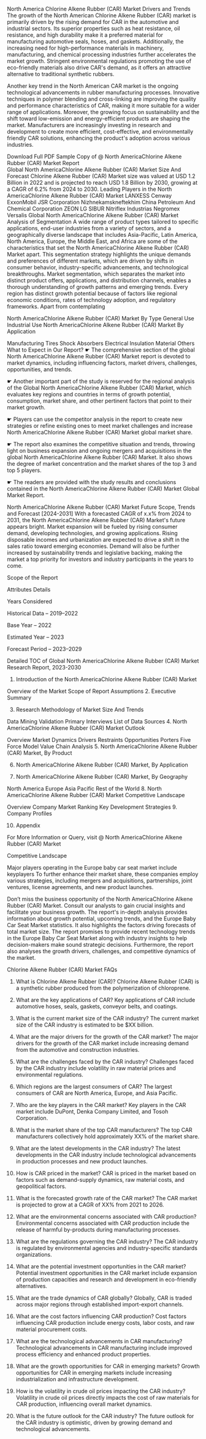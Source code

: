 North America Chlorine Alkene Rubber (CAR) Market Drivers and Trends
The growth of the North American Chlorine Alkene Rubber (CAR) market is primarily driven by the rising demand for CAR in the automotive and industrial sectors. Its superior properties such as heat resistance, oil resistance, and high durability make it a preferred material for manufacturing automotive seals, hoses, and gaskets. Additionally, the increasing need for high-performance materials in machinery, manufacturing, and chemical processing industries further accelerates the market growth. Stringent environmental regulations promoting the use of eco-friendly materials also drive CAR's demand, as it offers an attractive alternative to traditional synthetic rubbers.

Another key trend in the North American CAR market is the ongoing technological advancements in rubber manufacturing processes. Innovative techniques in polymer blending and cross-linking are improving the quality and performance characteristics of CAR, making it more suitable for a wider range of applications. Moreover, the growing focus on sustainability and the shift toward low-emission and energy-efficient products are shaping the market. Manufacturers are increasingly investing in research and development to create more efficient, cost-effective, and environmentally friendly CAR solutions, enhancing the product's adoption across various industries.

Download Full PDF Sample Copy of @ North AmericaChlorine Alkene Rubber (CAR) Market Report  
Global North AmericaChlorine Alkene Rubber (CAR) Market Size And Forecast
Chlorine Alkene Rubber (CAR) Market size was valued at USD 1.2 Billion in 2022 and is projected to reach USD 1.8 Billion by 2030, growing at a CAGR of 6.2% from 2024 to 2030.
Leading Players in the North AmericaChlorine Alkene Rubber (CAR) Market
LANXESS
Cenway
ExxonMobil
JSR Corporation
Nizhnekamskneftekhim
China Petroleum And Chemical Corporation
ZEON
LG
SIBUR
Nitriflex
Industrias Negromex
Versalis
Global North AmericaChlorine Alkene Rubber (CAR) Market Analysis of Segmentation
A wide range of product types tailored to specific applications, end-user industries from a variety of sectors, and a geographically diverse landscape that includes Asia-Pacific, Latin America, North America, Europe, the Middle East, and Africa are some of the characteristics that set the North AmericaChlorine Alkene Rubber (CAR) Market apart. This segmentation strategy highlights the unique demands and preferences of different markets, which are driven by shifts in consumer behavior, industry-specific advancements, and technological breakthroughs. Market segmentation, which separates the market into distinct product offers, applications, and distribution channels, enables a thorough understanding of growth patterns and emerging trends. Every region has distinct growth potential because of factors like regional economic conditions, rates of technology adoption, and regulatory frameworks. Apart from contemplating

North AmericaChlorine Alkene Rubber (CAR) Market By Type
General Use
Industrial Use
North AmericaChlorine Alkene Rubber (CAR) Market By Application

Manufacturing Tires
Shock Absorbers
Electrical Insulation Material
Others
What to Expect in Our Report?
☛ The comprehensive section of the global North AmericaChlorine Alkene Rubber (CAR) Market report is devoted to market dynamics, including influencing factors, market drivers, challenges, opportunities, and trends.

☛ Another important part of the study is reserved for the regional analysis of the Global North AmericaChlorine Alkene Rubber (CAR) Market, which evaluates key regions and countries in terms of growth potential, consumption, market share, and other pertinent factors that point to their market growth.

☛ Players can use the competitor analysis in the report to create new strategies or refine existing ones to meet market challenges and increase North AmericaChlorine Alkene Rubber (CAR) Market global market share.

☛ The report also examines the competitive situation and trends, throwing light on business expansion and ongoing mergers and acquisitions in the global North AmericaChlorine Alkene Rubber (CAR) Market. It also shows the degree of market concentration and the market shares of the top 3 and top 5 players.

☛ The readers are provided with the study results and conclusions contained in the North AmericaChlorine Alkene Rubber (CAR) Market Global Market Report.

North AmericaChlorine Alkene Rubber (CAR) Market Future Scope, Trends and Forecast [2024-2031]
With a forecasted CAGR of x.x% from 2024 to 2031, the North AmericaChlorine Alkene Rubber (CAR) Market's future appears bright. Market expansion will be fueled by rising consumer demand, developing technologies, and growing applications. Rising disposable incomes and urbanization are expected to drive a shift in the sales ratio toward emerging economies. Demand will also be further increased by sustainability trends and legislative backing, making the market a top priority for investors and industry participants in the years to come.

Scope of the Report

Attributes Details

Years Considered

Historical Data – 2019–2022

Base Year – 2022

Estimated Year – 2023

Forecast Period – 2023–2029

Detailed TOC of Global North AmericaChlorine Alkene Rubber (CAR) Market Research Report, 2023-2030
1. Introduction of the North AmericaChlorine Alkene Rubber (CAR) Market

Overview of the Market
Scope of Report
Assumptions
2. Executive Summary

3. Research Methodology of Market Size And Trends

Data Mining
Validation
Primary Interviews
List of Data Sources
4. North AmericaChlorine Alkene Rubber (CAR) Market Outlook

Overview
Market Dynamics
Drivers
Restraints
Opportunities
Porters Five Force Model
Value Chain Analysis
5. North AmericaChlorine Alkene Rubber (CAR) Market, By Product

6. North AmericaChlorine Alkene Rubber (CAR) Market, By Application

7. North AmericaChlorine Alkene Rubber (CAR) Market, By Geography

North America
Europe
Asia Pacific
Rest of the World
8. North AmericaChlorine Alkene Rubber (CAR) Market Competitive Landscape

Overview
Company Market Ranking
Key Development Strategies
9. Company Profiles

10. Appendix

For More Information or Query, visit @ North AmericaChlorine Alkene Rubber (CAR) Market

Competitive Landscape

Major players operating in the Europe baby car seat market include keyplayers To further enhance their market share, these companies employ various strategies, including mergers and acquisitions, partnerships, joint ventures, license agreements, and new product launches.

Don’t miss the business opportunity of the North AmericaChlorine Alkene Rubber (CAR) Market. Consult our analysts to gain crucial insights and facilitate your business growth.
The report's in-depth analysis provides information about growth potential, upcoming trends, and the Europe Baby Car Seat Market statistics. It also highlights the factors driving forecasts of total market size. The report promises to provide recent technology trends in the Europe Baby Car Seat Market along with industry insights to help decision-makers make sound strategic decisions. Furthermore, the report also analyses the growth drivers, challenges, and competitive dynamics of the market.

Chlorine Alkene Rubber (CAR) Market FAQs
1. What is Chlorine Alkene Rubber (CAR)?
Chlorine Alkene Rubber (CAR) is a synthetic rubber produced from the polymerization of chloroprene.

2. What are the key applications of CAR?
Key applications of CAR include automotive hoses, seals, gaskets, conveyor belts, and coatings.

3. What is the current market size of the CAR industry?
The current market size of the CAR industry is estimated to be $XX billion.

4. What are the major drivers for the growth of the CAR market?
The major drivers for the growth of the CAR market include increasing demand from the automotive and construction industries.

5. What are the challenges faced by the CAR industry?
Challenges faced by the CAR industry include volatility in raw material prices and environmental regulations.

6. Which regions are the largest consumers of CAR?
The largest consumers of CAR are North America, Europe, and Asia Pacific.

7. Who are the key players in the CAR market?
Key players in the CAR market include DuPont, Denka Company Limited, and Tosoh Corporation.

8. What is the market share of the top CAR manufacturers?
The top CAR manufacturers collectively hold approximately XX% of the market share.

9. What are the latest developments in the CAR industry?
The latest developments in the CAR industry include technological advancements in production processes and new product launches.

10. How is CAR priced in the market?
CAR is priced in the market based on factors such as demand-supply dynamics, raw material costs, and geopolitical factors.

11. What is the forecasted growth rate of the CAR market?
The CAR market is projected to grow at a CAGR of XX% from 2021 to 2026.

12. What are the environmental concerns associated with CAR production?
Environmental concerns associated with CAR production include the release of harmful by-products during manufacturing processes.

13. What are the regulations governing the CAR industry?
The CAR industry is regulated by environmental agencies and industry-specific standards organizations.

14. What are the potential investment opportunities in the CAR market?
Potential investment opportunities in the CAR market include expansion of production capacities and research and development in eco-friendly alternatives.

15. What are the trade dynamics of CAR globally?
Globally, CAR is traded across major regions through established import-export channels.

16. What are the cost factors influencing CAR production?
Cost factors influencing CAR production include energy costs, labor costs, and raw material procurement costs.

17. What are the technological advancements in CAR manufacturing?
Technological advancements in CAR manufacturing include improved process efficiency and enhanced product properties.

18. What are the growth opportunities for CAR in emerging markets?
Growth opportunities for CAR in emerging markets include increasing industrialization and infrastructure development.

19. How is the volatility in crude oil prices impacting the CAR industry?
Volatility in crude oil prices directly impacts the cost of raw materials for CAR production, influencing overall market dynamics.

20. What is the future outlook for the CAR industry?
The future outlook for the CAR industry is optimistic, driven by growing demand and technological advancements.

